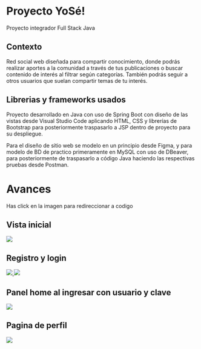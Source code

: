 # Proyecto YoSé!
Proyecto integrador Full Stack Java

## Contexto
Red social web diseñada para compartir conocimiento, donde podrás realizar aportes a la comunidad a través de tus publicaciones o buscar contenido de interés al filtrar según categorías. También podrás seguir a otros usuarios que suelan compartir temas de tu interés.

## Librerias y frameworks usados
Proyecto desarrollado en Java con uso de Spring Boot con diseño de las vistas desde Visual Studio Code aplicando HTML, CSS y librerías de Bootstrap para posteriormente traspasarlo a JSP dentro de proyecto para su despliegue.

Para el diseño de sitio web se modelo en un principio desde Figma, y para modelo de BD de practico primeramente en MySQL con uso de DBeaver, para posteriormente de traspasarlo a código Java haciendo las respectivas pruebas desde Postman.

# Avances
Has click en la imagen para redireccionar a codigo
## Vista inicial
<a href="https://github.com/TeremotoBettoni/YoSeProyect/blob/main/src/main/webapp/WEB-INF/index.jsp">
  <img src="https://i.postimg.cc/6QyKyFQs/index.png" />
</a>

## Registro y login
<a href="https://github.com/TeremotoBettoni/YoSeProyect/blob/main/src/main/webapp/WEB-INF/login.jsp">
  <img src="https://i.postimg.cc/Nfdmtr9N/login.png" />
</a>

<a href="https://github.com/TeremotoBettoni/YoSeProyect/blob/main/src/main/webapp/WEB-INF/registro.jsp">
  <img src="https://i.postimg.cc/brhksbkK/Registro.png" />
</a>

## Panel home al ingresar con usuario y clave
<a href="https://github.com/TeremotoBettoni/YoSeProyect/blob/main/src/main/webapp/WEB-INF/home.jsp">
  <img src="https://postimg.cc/sQqppgmJ"/>
</a>

## Pagina de perfil
<a href="https://github.com/TeremotoBettoni/YoSeProyect/blob/main/src/main/webapp/WEB-INF/perfil.jsp">
  <img src="https://i.postimg.cc/XJkNVy8H/perfil.png" />
</a>
